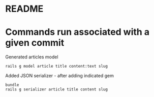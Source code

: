 # README

# Commands run associated with a given commit
Generated articles model
```
rails g model article title content:text slug
```

Added JSON serializer - after adding indicated gem
```
bundle
rails g serializer article title content slug
```